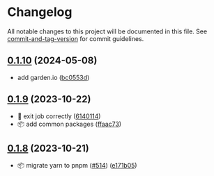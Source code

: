 # Changelog

All notable changes to this project will be documented in this file. See [commit-and-tag-version](https://github.com/absolute-version/commit-and-tag-version) for commit guidelines.

## [0.1.10](https://github.com/demokratie-live/democracy-development/compare/queue-pushs-conference-week@v0.1.9...queue-pushs-conference-week@v0.1.10) (2024-05-08)


* add garden.io ([bc0553d](https://github.com/demokratie-live/democracy-development/commit/bc0553d2dbae414c2d9f418dc06530bcc2ea82e7))

## [0.1.9](https://github.com/demokratie-live/democracy-development/compare/queue-pushs-conference-week@v0.1.8...queue-pushs-conference-week@v0.1.9) (2023-10-22)


* 🐛 exit job correctly ([6140114](https://github.com/demokratie-live/democracy-development/commit/6140114dcc6b31e5e2525d0cb8fcc684f1e28299))
* 📦️ add common packages ([ffaac73](https://github.com/demokratie-live/democracy-development/commit/ffaac738ab8bd2376bdc6f792c741a51df253002))

## [0.1.8](https://github.com/demokratie-live/democracy-development/compare/queue-pushs-conference-week@v0.1.5...queue-pushs-conference-week@v0.1.8) (2023-10-21)


* 📦️ migrate yarn to pnpm ([#514](https://github.com/demokratie-live/democracy-development/issues/514)) ([e171b05](https://github.com/demokratie-live/democracy-development/commit/e171b05ac0b007e070c73e804f9322f61c95903b))
